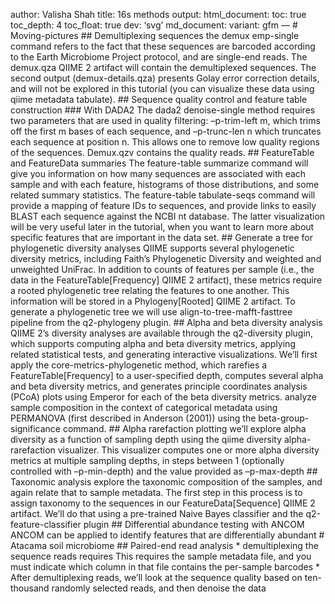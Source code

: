 author: Valisha Shah title: 16s methods output: html\_document: toc:
true toc\_depth: 4 toc\_float: true dev: ‘svg’ md\_document: variant:
gfm — \# Moving-pictures \#\# Demultiplexing sequences the demux
emp-single command refers to the fact that these sequences are barcoded
according to the Earth Microbiome Project protocol, and are single-end
reads. The demux.qza QIIME 2 artifact will contain the demultiplexed
sequences. The second output (demux-details.qza) presents Golay error
correction details, and will not be explored in this tutorial (you can
visualize these data using qiime metadata tabulate). \#\# Sequence
quality control and feature table construction \#\#\# With DADA2 The
dada2 denoise-single method requires two parameters that are used in
quality filtering: –p-trim-left m, which trims off the first m bases of
each sequence, and –p-trunc-len n which truncates each sequence at
position n. This allows one to remove low quality regions of the
sequences. Demux.qzv contains the quality reads. \#\# FeatureTable and
FeatureData summaries The feature-table summarize command will give you
information on how many sequences are associated with each sample and
with each feature, histograms of those distributions, and some related
summary statistics. The feature-table tabulate-seqs command will provide
a mapping of feature IDs to sequences, and provide links to easily BLAST
each sequence against the NCBI nt database. The latter visualization
will be very useful later in the tutorial, when you want to learn more
about specific features that are important in the data set. \#\#
Generate a tree for phylogenetic diversity analyses QIIME supports
several phylogenetic diversity metrics, including Faith’s Phylogenetic
Diversity and weighted and unweighted UniFrac. In addition to counts of
features per sample (i.e., the data in the FeatureTable\[Frequency\]
QIIME 2 artifact), these metrics require a rooted phylogenetic tree
relating the features to one another. This information will be stored in
a Phylogeny\[Rooted\] QIIME 2 artifact. To generate a phylogenetic tree
we will use align-to-tree-mafft-fasttree pipeline from the q2-phylogeny
plugin. \#\# Alpha and beta diversity analysis QIIME 2’s diversity
analyses are available through the q2-diversity plugin, which supports
computing alpha and beta diversity metrics, applying related statistical
tests, and generating interactive visualizations. We’ll first apply the
core-metrics-phylogenetic method, which rarefies a
FeatureTable\[Frequency\] to a user-specified depth, computes several
alpha and beta diversity metrics, and generates principle coordinates
analysis (PCoA) plots using Emperor for each of the beta diversity
metrics. analyze sample composition in the context of categorical
metadata using PERMANOVA (first described in Anderson (2001)) using the
beta-group-significance command. \#\# Alpha rarefaction plotting we’ll
explore alpha diversity as a function of sampling depth using the qiime
diversity alpha-rarefaction visualizer. This visualizer computes one or
more alpha diversity metrics at multiple sampling depths, in steps
between 1 (optionally controlled with –p-min-depth) and the value
provided as –p-max-depth \#\# Taxonomic analysis explore the taxonomic
composition of the samples, and again relate that to sample metadata.
The first step in this process is to assign taxonomy to the sequences in
our FeatureData\[Sequence\] QIIME 2 artifact. We’ll do that using a
pre-trained Naive Bayes classifier and the q2-feature-classifier plugin
\#\# Differential abundance testing with ANCOM ANCOM can be applied to
identify features that are differentially abundant \# Atacama soil
microbiome \#\# Paired-end read analysis \* demultiplexing the sequence
reads requires This requires the sample metadata file, and you must
indicate which column in that file contains the per-sample barcodes \*
After demultiplexing reads, we’ll look at the sequence quality based on
ten-thousand randomly selected reads, and then denoise the data
